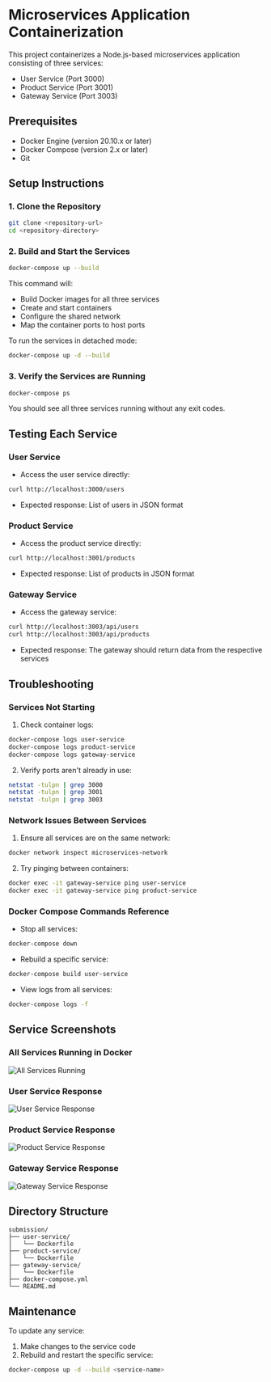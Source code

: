 ﻿# Microservices Application Containerization

This project containerizes a Node.js-based microservices application consisting of three services:
- User Service (Port 3000)
- Product Service (Port 3001)
- Gateway Service (Port 3003)

## Prerequisites

- Docker Engine (version 20.10.x or later)
- Docker Compose (version 2.x or later)
- Git

## Setup Instructions

### 1. Clone the Repository

```bash
git clone <repository-url>
cd <repository-directory>
```

### 2. Build and Start the Services

```bash
docker-compose up --build
```

This command will:
- Build Docker images for all three services
- Create and start containers
- Configure the shared network
- Map the container ports to host ports

To run the services in detached mode:

```bash
docker-compose up -d --build
```

### 3. Verify the Services are Running

```bash
docker-compose ps
```

You should see all three services running without any exit codes.

## Testing Each Service

### User Service

- Access the user service directly:
```bash
curl http://localhost:3000/users
```

- Expected response: List of users in JSON format

### Product Service

- Access the product service directly:
```bash
curl http://localhost:3001/products
```

- Expected response: List of products in JSON format

### Gateway Service

- Access the gateway service:
```bash
curl http://localhost:3003/api/users
curl http://localhost:3003/api/products
```

- Expected response: The gateway should return data from the respective services

## Troubleshooting

### Services Not Starting

1. Check container logs:
```bash
docker-compose logs user-service
docker-compose logs product-service
docker-compose logs gateway-service
```

2. Verify ports aren't already in use:
```bash
netstat -tulpn | grep 3000
netstat -tulpn | grep 3001
netstat -tulpn | grep 3003
```

### Network Issues Between Services

1. Ensure all services are on the same network:
```bash
docker network inspect microservices-network
```

2. Try pinging between containers:
```bash
docker exec -it gateway-service ping user-service
docker exec -it gateway-service ping product-service
```

### Docker Compose Commands Reference

- Stop all services:
```bash
docker-compose down
```

- Rebuild a specific service:
```bash
docker-compose build user-service
```

- View logs from all services:
```bash
docker-compose logs -f
```

## Service Screenshots

### All Services Running in Docker
![All Services Running](images/all-services-running.png)

### User Service Response
![User Service Response](images/user-service-response.png)

### Product Service Response
![Product Service Response](images/product-service-response.png)

### Gateway Service Response
![Gateway Service Response](images/gateway-service-response.png)

## Directory Structure

```
submission/
├── user-service/
│   └── Dockerfile
├── product-service/
│   └── Dockerfile
├── gateway-service/
│   └── Dockerfile
├── docker-compose.yml
└── README.md
```

## Maintenance

To update any service:

1. Make changes to the service code
2. Rebuild and restart the specific service:
```bash
docker-compose up -d --build <service-name>
```